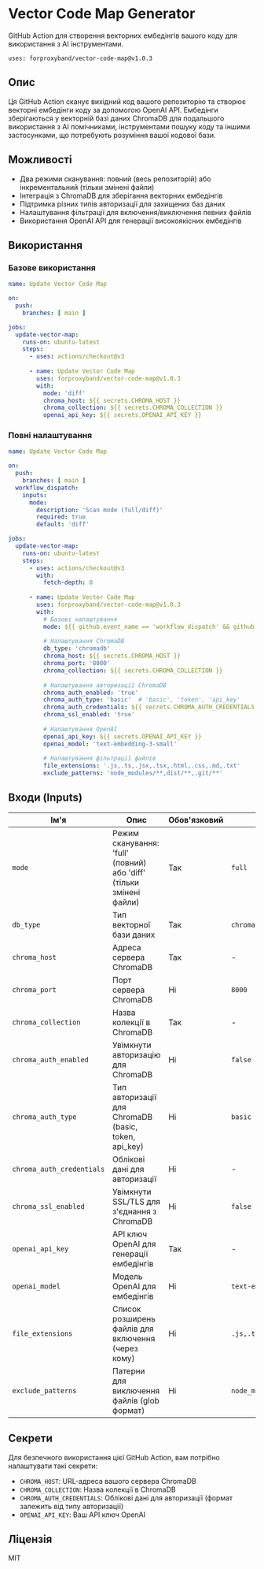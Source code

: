 # Vector Code Map Generator

GitHub Action для створення векторних ембедінгів вашого коду для використання з AI інструментами.

```uses: forproxyband/vector-code-map@v1.0.3```

## Опис

Ця GitHub Action сканує вихідний код вашого репозиторію та створює векторні ембедінги коду за допомогою OpenAI API. Ембедінги зберігаються у векторній базі даних ChromaDB для подальшого використання з AI помічниками, інструментами пошуку коду та іншими застосунками, що потребують розуміння вашої кодової бази.

## Можливості

- Два режими сканування: повний (весь репозиторій) або інкрементальний (тільки змінені файли)
- Інтеграція з ChromaDB для зберігання векторних ембедінгів
- Підтримка різних типів авторизації для захищених баз даних
- Налаштування фільтрації для включення/виключення певних файлів
- Використання OpenAI API для генерації високоякісних ембедінгів

## Використання

### Базове використання

```yaml
name: Update Vector Code Map

on:
  push:
    branches: [ main ]

jobs:
  update-vector-map:
    runs-on: ubuntu-latest
    steps:
      - uses: actions/checkout@v3
      
      - name: Update Vector Code Map
        uses: forproxyband/vector-code-map@v1.0.3
        with:
          mode: 'diff'
          chroma_host: ${{ secrets.CHROMA_HOST }}
          chroma_collection: ${{ secrets.CHROMA_COLLECTION }}
          openai_api_key: ${{ secrets.OPENAI_API_KEY }}
```

### Повні налаштування

```yaml
name: Update Vector Code Map

on:
  push:
    branches: [ main ]
  workflow_dispatch:
    inputs:
      mode:
        description: 'Scan mode (full/diff)'
        required: true
        default: 'diff'

jobs:
  update-vector-map:
    runs-on: ubuntu-latest
    steps:
      - uses: actions/checkout@v3
        with:
          fetch-depth: 0
      
      - name: Update Vector Code Map
        uses: forproxyband/vector-code-map@v1.0.3
        with:
          # Базові налаштування
          mode: ${{ github.event_name == 'workflow_dispatch' && github.event.inputs.mode || 'diff' }}
          
          # Налаштування ChromaDB
          db_type: 'chromadb'
          chroma_host: ${{ secrets.CHROMA_HOST }}
          chroma_port: '8000'
          chroma_collection: ${{ secrets.CHROMA_COLLECTION }}
          
          # Налаштування авторизації ChromaDB
          chroma_auth_enabled: 'true'
          chroma_auth_type: 'basic'  # 'basic', 'token', 'api_key'
          chroma_auth_credentials: ${{ secrets.CHROMA_AUTH_CREDENTIALS }}
          chroma_ssl_enabled: 'true'
          
          # Налаштування OpenAI
          openai_api_key: ${{ secrets.OPENAI_API_KEY }}
          openai_model: 'text-embedding-3-small'
          
          # Налаштування фільтрації файлів
          file_extensions: '.js,.ts,.jsx,.tsx,.html,.css,.md,.txt'
          exclude_patterns: 'node_modules/**,dist/**,.git/**'
```

## Входи (Inputs)

| Ім'я | Опис | Обов'язковий | За замовчуванням |
|------|------|-------------|------------------|
| `mode` | Режим сканування: 'full' (повний) або 'diff' (тільки змінені файли) | Так | `full` |
| `db_type` | Тип векторної бази даних | Так | `chromadb` |
| `chroma_host` | Адреса сервера ChromaDB | Так | - |
| `chroma_port` | Порт сервера ChromaDB | Ні | `8000` |
| `chroma_collection` | Назва колекції в ChromaDB | Так | - |
| `chroma_auth_enabled` | Увімкнути авторизацію для ChromaDB | Ні | `false` |
| `chroma_auth_type` | Тип авторизації для ChromaDB (basic, token, api_key) | Ні | `basic` |
| `chroma_auth_credentials` | Облікові дані для авторизації | Ні | - |
| `chroma_ssl_enabled` | Увімкнути SSL/TLS для з'єднання з ChromaDB | Ні | `false` |
| `openai_api_key` | API ключ OpenAI для генерації ембедінгів | Так | - |
| `openai_model` | Модель OpenAI для ембедінгів | Ні | `text-embedding-3-small` |
| `file_extensions` | Список розширень файлів для включення (через кому) | Ні | `.js,.ts,.jsx,.tsx,.html,.css,.md,.txt` |
| `exclude_patterns` | Патерни для виключення файлів (glob формат) | Ні | `node_modules/**,dist/**,.git/**` |

## Секрети

Для безпечного використання цієї GitHub Action, вам потрібно налаштувати такі секрети:

- `CHROMA_HOST`: URL-адреса вашого сервера ChromaDB
- `CHROMA_COLLECTION`: Назва колекції в ChromaDB
- `CHROMA_AUTH_CREDENTIALS`: Облікові дані для авторизації (формат залежить від типу авторизації)
- `OPENAI_API_KEY`: Ваш API ключ OpenAI

## Ліцензія

MIT

